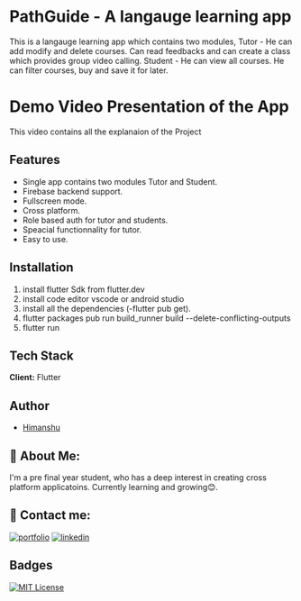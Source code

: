 
# PathGuide - A langauge learning app

This is a langauge learning app which contains two modules, 
Tutor - He can add modify and delete courses. Can read feedbacks and can create a class which provides group video calling.
Student - He can view all courses. He can filter courses, buy and save it for later.

# Demo Video Presentation of the App

This video contains all the explanaion of the Project 



## Features

- Single app contains two modules Tutor and Student.
- Firebase backend support.
- Fullscreen mode.
- Cross platform.
- Role based auth for tutor and students.
- Speacial functionnality for tutor.
- Easy to use.
  


## Installation

1) install flutter Sdk from flutter.dev 
2) install code editor vscode or android studio
4) install all the dependencies (-flutter pub get).
5) flutter packages pub run build_runner build --delete-conflicting-outputs
6) flutter run 
    
## Tech Stack

**Client:** Flutter


## Author

- [Himanshu](https://github.com/nycanshu)


## 🚀 About Me:
I'm a pre final year student, who has a deep interest in creating cross platform applicatoins. Currently learning and growing😊.



## 🔗 Contact me:
[![portfolio](https://img.shields.io/badge/my_portfolio-000?style=for-the-badge&logo=ko-fi&logoColor=white)](https://okay-anshu.web.app)
[![linkedin](https://img.shields.io/badge/linkedin-0A66C2?style=for-the-badge&logo=linkedin&logoColor=white)](https://www.linkedin.com/in/okay-anshu/)



## Badges

[![MIT License](https://img.shields.io/badge/License-MIT-green.svg)](https://choosealicense.com/licenses/mit/)


